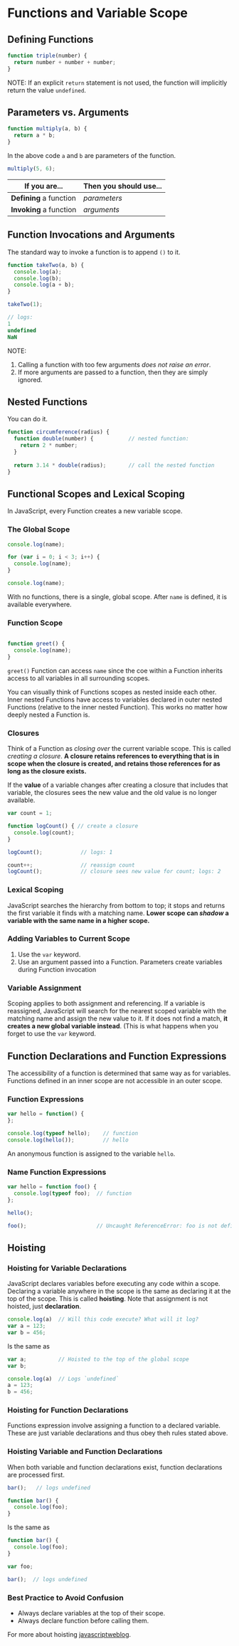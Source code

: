 # Functions and Variable Scope
## Defining Functions
```javascript
function triple(number) {
  return number + number + number;
}
```

NOTE: If an explicit `return` statement is not used, the function will implicitly return the value `undefined`.

## Parameters vs. Arguments
```javascript
function multiply(a, b) {
  return a * b;
}
```
In the above code `a` and `b` are parameters of the function.

```javascript
multiply(5, 6);
```


| If you are... | Then you should use... |
| ------------- | ---------------------- |
| **Defining** a function | *parameters* |
| **Invoking** a function | *arguments* |

## Function Invocations and Arguments
The standard way to invoke a function is to append `()` to it.

```javascript
function takeTwo(a, b) {
  console.log(a);
  console.log(b);
  console.log(a + b);
}

takeTwo(1);

// logs:
1
undefined
NaN
```
NOTE:
1. Calling a function with too few arguments *does not raise an error*.
4. If more arguments are passed to a function, then they are simply ignored.

## Nested Functions
You can do it.
```javascript
function circumference(radius) {
  function double(number) {           // nested function:
    return 2 * number;
  }
  
  return 3.14 * double(radius);       // call the nested function
}
```

## Functional Scopes and Lexical Scoping
In JavaScript, every Function creates a new variable scope.

### The Global Scope
```javascript
console.log(name);

for (var i = 0; i < 3; i++) {
  console.log(name);
}

console.log(name);
```
With no functions, there is a single, global scope. After `name` is defined, it is available everywhere.

### Function Scope
```javascript

function greet() {
  console.log(name);
}
```
`greet()` Function can access `name` since the coe within a Function inherits access to all variables in all surrounding scopes.

You can visually think of Functions scopes as nested inside each other. Inner nested Functions have access to variables declared in outer nested Functions (relative to the inner nested Function). This works no matter how deeply nested a Function is.

### Closures
Think of a Function as *closing over* the current variable scope. This is called *creating a closure*. **A closure retains references to everything that is in scope when the closure is created, and retains those references for as long as the closure exists.**

If the **value** of a variable changes after creating a closure that includes that variable, the closures sees the new value and the old value is no longer available.
```javascript
var count = 1;

function logCount() { // create a closure
  console.log(count);
}

logCount();            // logs: 1

count++;               // reassign count
logCount();            // closure sees new value for count; logs: 2
```

### Lexical Scoping

JavaScript searches the hierarchy from bottom to top; it stops and returns the first variable it finds with a matching name. **Lower scope can *shadow* a variable with the same name in a higher scope.**

### Adding Variables to Current Scope
1. Use the `var` keyword.
2. Use an argument passed into a Function. Parameters create variables during Function invocation

### Variable Assignment
Scoping applies to both assignment and referencing.
If a variable is reassigned, JavaScript will search for the nearest scoped variable with the matching name and assign the new value to it. If it does not find a match, **it creates a new global variable instead**. (This is what happens when you forget to use the `var` keyword.

## Function Declarations and Function Expressions
The accessibility of a function is determined that same way as for variables. Functions defined in an inner scope are not accessible in an outer scope.

### Function Expressions
```javascript
var hello = function() {
};

console.log(typeof hello);    // function
console.log(hello());         // hello
```
An anonymous function is assigned to the variable `hello`.

### Name Function Expressions
```javascript
var hello = function foo() {
  console.log(typeof foo);  // function
};

hello();

foo();                      // Uncaught ReferenceError: foo is not defined
```

## Hoisting
### Hoisting for Variable Declarations
JavaScript declares variables before executing any code within a scope. Declaring a variable anywhere in the scope is the same as declaring it at the top of the scope. This is called **hoisting**. Note that assignment is not hoisted, just **declaration**.
```javascript
console.log(a)  // Will this code execute? What will it log?
var a = 123;
var b = 456;
```
Is the same as
```javascript
var a;          // Hoisted to the top of the global scope
var b;

console.log(a)  // Logs `undefined`
a = 123;
b = 456;
```

### Hoisting for Function Declarations
Functions expression involve assigning a function to a declared variable. These are just variable declarations and thus obey theh rules stated above.

### Hoisting Variable and Function Declarations
When both variable and function declarations exist, function declarations are processed first.
```javascript
bar();   // logs undefined

function bar() {
  console.log(foo);
}
```
Is the same as
```javascript
function bar() {
  console.log(foo);
}

var foo;

bar();  // logs undefined
```

### Best Practice to Avoid Confusion
* Always declare variables at the top of their scope.
* Always declare function before calling them.

For more about hoisting [javascriptweblog](https://javascriptweblog.wordpress.com/2010/07/06/function-declarations-vs-function-expressions/).
